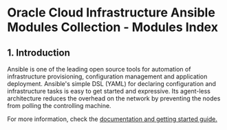 # Oracle Cloud Infrastructure Ansible Modules Collection - Modules Index
 
## 1. Introduction

Ansible is one of the leading open source tools for automation of infrastructure provisioning, configuration management and application deployment. Ansible's simple DSL (YAML) for declaring configuration and infrastructure tasks is easy to get started and expressive. Its agent-less architecture reduces the overhead on the network by preventing the nodes from polling the controlling machine.

For more information, check the [documentation and getting started guide.](https://docs.cloud.oracle.com/iaas/Content/API/SDKDocs/ansible.htm)





